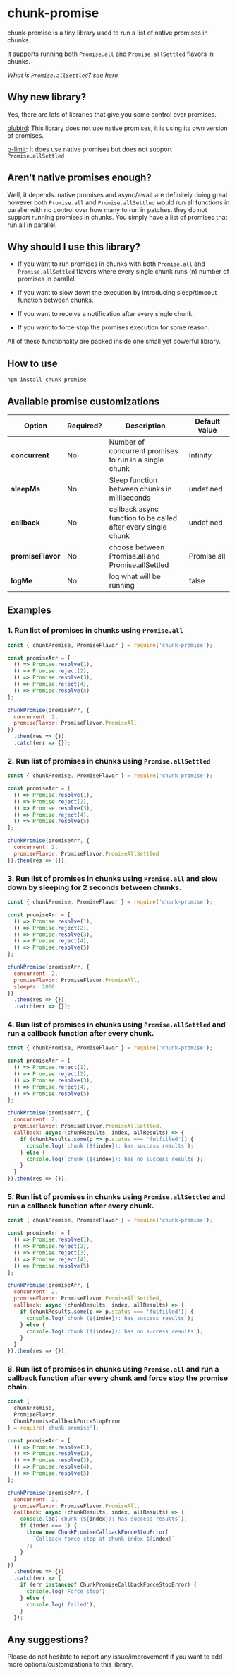 # chunk-promise

chunk-promise is a tiny library used to run a list of native promises in chunks.

It supports running both `Promise.all` and `Promise.allSettled` flavors in chunks.

_What is `Promise.allSettled`? [see here](https://developer.mozilla.org/en-US/docs/Web/JavaScript/Reference/Global_Objects/Promise/allSettled)_

## Why new library?

Yes, there are lots of libraries that give you some control over promises.

[blubird](https://github.com/petkaantonov/bluebird): This library does not use native promises, it is using its own version of promises.

[p-limit](https://github.com/sindresorhus/p-limit): It does use native promises but does not support `Promise.allSettled`

## Aren't native promises enough?

Well, it depends. native promises and async/await are definitely doing great however both `Promise.all` and `Promise.allSettled` would run all functions in parallel with no control over how many to run in patches. they do not support running promises in chunks. You simply have a list of promises that run all in parallel.

## Why should I use this library?

- If you want to run promises in chunks with both `Promise.all` and `Promise.allSettled` flavors where every single chunk runs (n) number of promises in parallel.

- If you want to slow down the execution by introducing sleep/timeout function between chunks.

- If you want to receive a notification after every single chunk.

- If you want to force stop the promises execution for some reason.

All of these functionality are packed inside one small yet powerful library.

## How to use

```
npm install chunk-promise
```

## Available promise customizations

| Option            | Required? | Description                                                   | Default value |
| ----------------- | --------- | ------------------------------------------------------------- | ------------- |
| **concurrent**    | No        | Number of concurrent promises to run in a single chunk        | Infinity      |
| **sleepMs**       | No        | Sleep function between chunks in milliseconds                 | undefined     |
| **callback**      | No        | callback async function to be called after every single chunk | undefined     |
| **promiseFlavor** | No        | choose between Promise.all and Promise.allSettled             | Promise.all   |
| **logMe**         | No        | log what will be running                                      | false         |

## Examples

### 1. Run list of promises in chunks using `Promise.all`

```javascript
const { chunkPromise, PromiseFlavor } = require('chunk-promise');

const promiseArr = [
  () => Promise.resolve(1),
  () => Promise.reject(2),
  () => Promise.resolve(3),
  () => Promise.reject(4),
  () => Promise.resolve(5)
];

chunkPromise(promiseArr, {
  concurrent: 2,
  promiseFlavor: PromiseFlavor.PromiseAll
})
  .then(res => {})
  .catch(err => {});
```

### 2. Run list of promises in chunks using `Promise.allSettled`

```javascript
const { chunkPromise, PromiseFlavor } = require('chunk-promise');

const promiseArr = [
  () => Promise.resolve(1),
  () => Promise.reject(2),
  () => Promise.resolve(3),
  () => Promise.reject(4),
  () => Promise.resolve(5)
];

chunkPromise(promiseArr, {
  concurrent: 2,
  promiseFlavor: PromiseFlavor.PromiseAllSettled
}).then(res => {});
```

### 3. Run list of promises in chunks using `Promise.all` and slow down by sleeping for 2 seconds between chunks.

```javascript
const { chunkPromise, PromiseFlavor } = require('chunk-promise');

const promiseArr = [
  () => Promise.resolve(1),
  () => Promise.reject(2),
  () => Promise.resolve(3),
  () => Promise.reject(4),
  () => Promise.resolve(5)
];

chunkPromise(promiseArr, {
  concurrent: 2,
  promiseFlavor: PromiseFlavor.PromiseAll,
  sleepMs: 2000
})
  .then(res => {})
  .catch(err => {});
```

### 4. Run list of promises in chunks using `Promise.allSettled` and run a callback function after every chunk.

```javascript
const { chunkPromise, PromiseFlavor } = require('chunk-promise');

const promiseArr = [
  () => Promise.reject(1),
  () => Promise.reject(2),
  () => Promise.resolve(3),
  () => Promise.reject(4),
  () => Promise.resolve(5)
];

chunkPromise(promiseArr, {
  concurrent: 2,
  promiseFlavor: PromiseFlavor.PromiseAllSettled,
  callback: async (chunkResults, index, allResults) => {
    if (chunkResults.some(p => p.status === 'fulfilled')) {
      console.log(`chunk (${index}): has success results`);
    } else {
      console.log(`chunk (${index}): has no success results`);
    }
  }
}).then(res => {});
```

### 5. Run list of promises in chunks using `Promise.allSettled` and run a callback function after every chunk.

```javascript
const { chunkPromise, PromiseFlavor } = require('chunk-promise');

const promiseArr = [
  () => Promise.resolve(1),
  () => Promise.reject(2),
  () => Promise.reject(3),
  () => Promise.reject(4),
  () => Promise.resolve(5)
];

chunkPromise(promiseArr, {
  concurrent: 2,
  promiseFlavor: PromiseFlavor.PromiseAllSettled,
  callback: async (chunkResults, index, allResults) => {
    if (chunkResults.some(p => p.status === 'fulfilled')) {
      console.log(`chunk (${index}): has success results`);
    } else {
      console.log(`chunk (${index}): has no success results`);
    }
  }
}).then(res => {});
```

### 6. Run list of promises in chunks using `Promise.all` and run a callback function after every chunk and force stop the promise chain.

```javascript
const {
  chunkPromise,
  PromiseFlavor,
  ChunkPromiseCallbackForceStopError
} = require('chunk-promise');

const promiseArr = [
  () => Promise.resolve(1),
  () => Promise.resolve(2),
  () => Promise.resolve(3),
  () => Promise.resolve(4),
  () => Promise.resolve(5)
];

chunkPromise(promiseArr, {
  concurrent: 2,
  promiseFlavor: PromiseFlavor.PromiseAll,
  callback: async (chunkResults, index, allResults) => {
    console.log(`chunk (${index}): has success results`);
    if (index === 1) {
      throw new ChunkPromiseCallbackForceStopError(
        `Callback force stop at chunk index ${index}`
      );
    }
  }
})
  .then(res => {})
  .catch(err => {
    if (err instanceof ChunkPromiseCallbackForceStopError) {
      console.log('Force stop');
    } else {
      console.log('failed');
    }
  });
```

## Any suggestions?

Please do not hesitate to report any issue/improvement if you want to add more options/customizations to this library.

